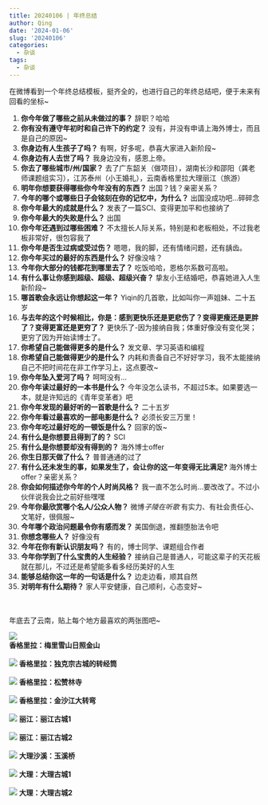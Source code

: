 ```yaml
---
title: 20240106 | 年终总结
author: Qing
date: '2024-01-06'
slug: '20240106'
categories:
  - 杂谈
tags:
  - 杂谈
---
```



在微博看到一个年终总结模板，挺齐全的，也进行自己的年终总结吧，便于未来有回看的坐标~
1. **你今年做了哪些之前从未做过的事？** 辞职？哈哈
1. **你有没有遵守年初时和自己许下的约定？** 没有，并没有申请上海外博士，而且是自己的原因~
1. **你身边有人生孩子了吗？** 有啊，好多呢，恭喜大家进入新阶段~
1. **你身边有人去世了吗？** 我身边没有，感恩上帝。
1. **你去了哪些城市/州/国家？** 去了广东韶关（做项目），湖南长沙和邵阳（龚老师课题组实习），江苏泰州（小王婚礼），云南香格里拉大理丽江（旅游）
1. **明年你想要获得哪些你今年没有的东西？** 出国？钱？亲密关系？
1. **今年的哪个或哪些日子会铭刻在你的记忆中，为什么？** 出国没成功吧...碎碎念
1. **你今年最大的成就是什么？** 发表了一篇SCI、变得更加平和也接纳了
1. **你今年最大的失败是什么？** 出国
1. **你今年还遇到过哪些困难？** 不太擅长人际关系，特别是和老板相处，不过我老板非常好，很包容我了
1. **你今年是否生过病或受过伤？** 嗯嗯，我的脚，还有情绪问题，还有龋齿。
1. **你今年买过的最好的东西是什么？** 好像没啥？
1. **今年你大部分的钱都花到哪里去了？** 吃饭哈哈，恩格尔系数可高啦。
1. **有什么事让你感到超级、超级、超级兴奋？** 挚友小王结婚吧，恭喜她进入人生新阶段~
1. **哪首歌会永远让你想起这一年？** Yiqin的几首歌，比如叫你一声姐妹、二十五岁
1. **与去年的这个时候相比，你是：感到更快乐还是更悲伤了？变得更瘦还是更胖了？变得更富还是更穷了？** 更快乐了-因为接纳自我；体重好像没有变化哭；更穷了因为开始读博士了。
1. **你希望自己能做得更多的是什么？** 发文章、学习英语和编程
1. **你希望自己能做得更少的是什么？** 内耗和责备自己不好好学习，我不太能接纳自己不把时间花在非工作学习上，这点要改~
1. **你今年坠入爱河了吗？** 呵呵没有...
1. **你今年读过最好的一本书是什么？** 今年没怎么读书，不超过5本。如果要选一本，就是许知远的《青年变革者》吧
1. **你今年发现的最好听的一首歌是什么？** 二十五岁
1. **你今年看过最喜欢的一部电影是什么？** 必须长安三万里！
1. **你今年吃过最好吃的一顿饭是什么？** 回家的饭~
1. **有什么是你想要且得到了的？** SCI
1. **有什么是你想要却没有得到的？** 海外博士offer
1. **你生日那天做了什么？** 普普通通的过了
1. **有什么还未发生的事，如果发生了，会让你的这一年变得无比满足?** 海外博士offer？亲密关系？
1. **你会如何描述你今年的个人时尚风格？** 我一直不怎么时尚...要改改了。不过小伙伴说我会比之前好些嘿嘿
1. **今年你最欣赏哪个名人/公众人物？** 微博*子陵在听歌* 有实力、有社会责任心、文笔好，很佩服~
1. **今年哪个政治问题最令你有感而发？** 美国倒退，推翻堕胎法令吧
1. **你想念哪些人？** 好像没有
1. **今年在你有新认识朋友吗？** 有的，博士同学、课题组合作者
1. **今年你学到了什么宝贵的人生经验？** 接纳自己是普通人，可能这辈子的天花板就在那儿，不过还是希望能多看多经历美好的人生
1. **能够总结你这一年的一句话是什么？** 边走边看，顺其自然
1. **对明年有什么期待？** 家人平安健康，自己顺利，心态变好~

<br />
<br />
年底去了云南，贴上每个地方最喜欢的两张图吧~

![](images/梅里雪山日照金山.jpg)   
**香格里拉：梅里雪山日照金山**
<br />
<br />
![](images/独克宗古城.jpg)
**香格里拉：独克宗古城的转经筒**
<br />
<br />
![](images/松赞林寺.jpg)
**香格里拉：松赞林寺**
<br />
<br />
![](images/金沙江大转弯.jpg)
**香格里拉：金沙江大转弯**
<br />
<br />
![](images/丽江古城2.jpg)
**丽江：丽江古城1**
<br />
<br />
![](images/丽江古城.jpg)
**丽江：丽江古城2**
<br />
<br />
![](images/玉溪桥.jpg)
**大理沙溪：玉溪桥**
<br />
<br />
![](images/大理古城1.jpg)
**大理：大理古城1**
<br />
<br />
![](images/大理古城2.jpg)
**大理：大理古城2**
<br />



